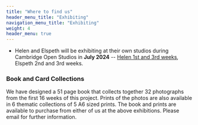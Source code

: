 ```yaml
---
title: "Where to find us"
header_menu_title: "Exhibiting"
navigation_menu_title: "Exhibiting"
weight: 4
header_menu: true
---
```


* Helen and Elspeth will be exhibiting at their own studios during Cambridge Open Studios in **July 2024** -- [Helen 1st and 3rd weeks](http://helencook.art/blog/open-studios), Elspeth 2nd and 3rd weeks.

### Book and Card Collections

We have designed a 51 page book that collects together 32 photographs from the first 16 weeks of this project.  Prints of the photos are also available in 6 thematic collections of 5 A6 sized prints.  The book and prints are available to purchase from either of us at the above exhibitions.  Please email for further information.  
